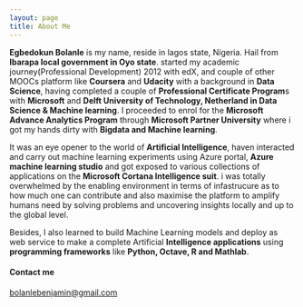 ```yaml
---
layout: page
title: About Me
---
```


**Egbedokun Bolanle** is my name, reside in lagos state, Nigeria. Hail from **Ibarapa local government in Oyo state**.
started my academic journey(Professional Development) 2012 with edX, and couple of other MOOCs platform like **Coursera** and **Udacity** with a background in **Data Science**, having completed a couple of **Professional Certificate Program**s with **Microsoft** and **Delft University of Technology, Netherland in Data Science & Machine learning**. I proceeded to enrol for the **Microsoft Advance Analytics Program** through **Microsoft Partner University** where i got my hands dirty with **Bigdata and Machine learning**.

It was an eye opener to the world of **Artificial Intelligence**, haven interacted and carry out machine learning experiments using Azure portal, **Azure machine learning studio** and got exposed to various collections of applications on the **Microsoft Cortana Intelligence suit**. i was totally overwhelmed by the enabling environment in terms of infastrucure as to how much one can contribute and also maximise the platform to amplify humans need by solving problems and uncovering insights locally and up to the global level.

Besides, I also learned to build Machine Learning models and deploy as web service to make a complete Artificial **Intelligence applications** using **programming frameworks** like **Python, Octave, R and Mathlab**.

#### Contact me
[bolanlebenjamin@gmail.com](mailto:bolanlebenjamin@gmail.com)
